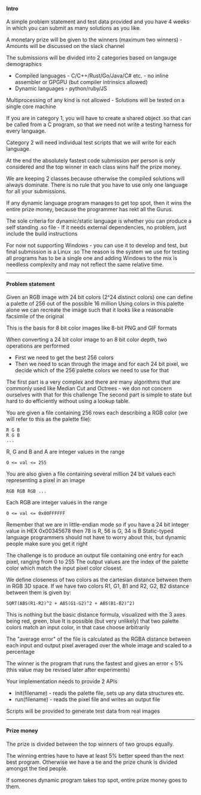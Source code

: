 
#### Intro

A simple problem statement and test data provided and you have 4 weeks in which you can submit as many solutions as you like.

A monetary prize will be given to the winners (maximum two winners) - Amounts will be discussed on the slack channel


The submissions will be divided into 2 categories based on langauge demographics

 * Compiled languages - C/C++/Rust/Go/Java/C# etc. - no inline assembler or GPGPU (but compiler intrinsics allowed)
 * Dynamic languages - python/ruby/JS

Multiprocessing of any kind is not allowed - Solutions will be tested on a single core machine

If you are in category 1, you will have to create a shared object .so that can be called from a C program, so that we need not write a testing harness for every language.

Category 2 will need individual test scripts that we will write for each language.

At the end the absolutely fastest code submission per person is only considered  and the top winner in each class wins half the prize money.

We are keeping 2 classes because otherwise the compiled solutions will always dominate. There is no rule that you have to use only one language for all your submissions.

If any dynamic language program manages to get top spot, then it wins the entire prize money, because the programmer has rekt all the Gurus.

The sole criteria for dynamic/static language is whether you can produce a self standing .so file - If it needs external dependencies, no problem, just include the build instructions

For now not supporting Windows - you can use it to develop and test, but final submission is a Linux .so
The reason is the system we use for testing all programs has to be a single one and adding Windows to the mix is needless complexity and may not reflect the same relative time.

---

#### Problem statement

Given an RGB image with 24 bit colors (2^24 distinct colors) one can define a palette of 256 out of the possible 16 million
Using colors in this palette alone we can recreate the image such that it looks like a reasonable facsimile of the original  

This is the basis for 8 bit color images like 8-bit PNG and GIF formats

When converting a 24 bit color image to an 8 bit color depth, two operations are performed

  * First we need to get the best 256 colors
  * Then we need to scan through the image and for each 24 bit pixel, we decide which of the 256 palette colors we need to use for that
  
The first part is a very complex and there are many algorithms that are commonly used like Median Cut and Octrees - we don not concern ourselves with that for this challenge
The second part is simple to state but hard to do efficiently without using a lookup table.

You are given a file containing 256 rows each describing a RGB color (we will refer to this as the palette file):

    R G B
    R G B
    ...

R, G and B and A are integer values in the range
    
    0 <= val <= 255   


You are also given a file containing several million 24 bit values each representing a pixel in an image

    RGB RGB RGB ...

Each RGB are integer values in the range
    
    0 <= val <= 0x00FFFFFF   


Remember that we are in little-endian mode so if you have a 24 bit integer value in HEX 0x00345678 then 78 is R, 56 is G, 34 is B
Static-typed language programmers should not have to worry about this, but dynamic people make sure you get it right

The challenge is to produce an output file containing one entry for each pixel, ranging from 0 to 255
The output values are the index of the palette color which match the input pixel color closest.

We define closeness of two colors as the cartesian distance between them in RGB 3D space.
If we have two colors R1, G1, B1 and R2, G2, B2 distance between them is given by:

    SQRT(ABS(R1-R2)^2 + ABS(G1-G2)^2 + ABS(B1-B2)^2)
    
This is nothing but the basic distance formula, visualized with the 3 axes being red, green, blue
It is possible (but very unlikely) that two palette colors match an input color, in that case choose arbitrarily

The "average error" of the file is calculated as the RGBA distance between each input and output pixel averaged over the whole image and scaled to a percentage

The winner is the program that runs the fastest and gives an error < 5% (this value may be revised later after experiments)

Your implementation needs to provide 2 APIs

 * init(filename) - reads the palette file, sets up any data structures etc.
 * run(filename) - reads the pixel file and writes an output file


Scripts will be provided to generate test data from real images 
 
---

#### Prize money

The prize is divided between the top winners of two groups equally.

The winning entries have to have at least 5% better speed than the next best program. 
Otherwise we have a tie and the prize chunk is divided amongst the tied people.

If someones dynamic program takes top spot, entire prize money goes to them.


